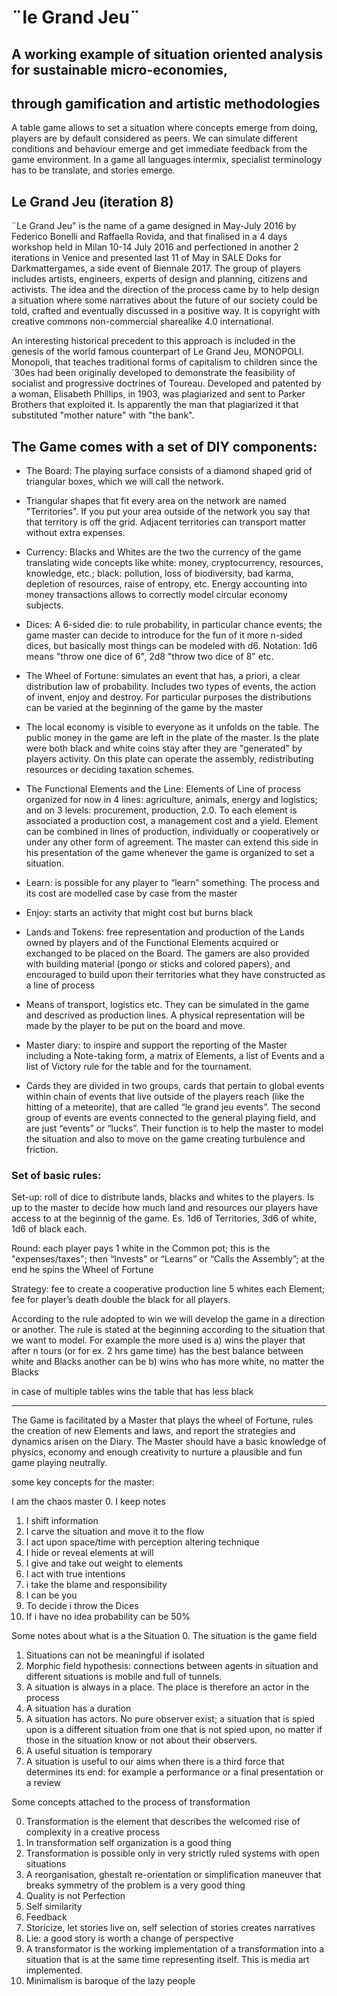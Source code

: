 # ¨le Grand Jeu¨

## A working example of situation oriented analysis for sustainable micro-economies,
## through gamification and artistic methodologies

A table game allows to set a situation where concepts emerge from doing, players are by default considered as peers. We can simulate different conditions and behaviour emerge and get immediate feedback from the game environment. In a game all languages intermix, specialist terminology has to be translate, and stories emerge.

## Le Grand Jeu (iteration 8)

¨Le Grand Jeu" is the name of a game designed in May-July 2016 by Federico Bonelli and Raffaella Rovida, and that finalised in a 4 days workshop held in Milan 10-14 July 2016 and perfectioned in another 2 iterations in Venice and presented last 11 of May in SALE Doks for Darkmattergames, a side event of Biennale 2017. 
The group of players includes artists, engineers, experts of design and planning, citizens and activists. The idea and the direction of the process came by to help design a situation where some narratives about the future of our society could be told, crafted and eventually discussed in a positive way. It is copyright with creative commons non-commercial sharealike 4.0 international.

An interesting historical precedent to this approach is included in the genesis of the world famous counterpart of Le Grand Jeu, MONOPOLI. 
Monopoli, that teaches traditional forms of capitalism to children since the ´30es had been originally developed to demonstrate the feasibility of socialist and progressive doctrines of Toureau. Developed and patented by a woman, Elisabeth Phillips, in 1903, was plagiarized and sent to Parker Brothers that exploited it. Is apparently the man that plagiarized it that substituted "mother nature" with "the bank".

## The Game comes with a set of DIY components:

- The Board: The playing surface consists of a diamond shaped grid of triangular boxes, which we will call the network.
- Triangular shapes that fit every area on the network are named "Territories". 
 If you put your area outside of the network you say that that territory is off the grid. Adjacent territories can transport matter without extra expenses.

- Currency: Blacks and Whites are the two the currency of the game translating wide concepts like white: money, cryptocurrency, resources, knowledge, etc.; black: pollution, loss of biodiversity, bad karma, depletion of resources, raise of entropy, etc. Energy accounting into money transactions allows to correctly model circular economy subjects.

- Dices: A 6-sided die: to rule probability, in particular chance events; the game master can decide to introduce for the fun of it more n-sided dices, but basically most things can be modeled with d6.
Notation: 1d6 means "throw one dice of 6", 2d8 "throw two dice of 8" etc.

- The Wheel of Fortune: simulates an event that has, a priori, a clear distribution law of probability. Includes two types of events, the action of invent, enjoy and destroy. For particular purposes the distributions can be varied at the beginning of the game by the master

- The local economy is visible to everyone as it unfolds on the table. The public money in the game are left in the plate of the master. Is the plate were both black and white coins stay after they are "generated" by players activity. On this plate can operate the assembly, redistributing resources or deciding taxation schemes.

- The Functional Elements and the Line: Elements of Line of process organized for now in 4 lines: agriculture, animals, energy and logistics; and on 3 levels: procurement, production, 2.0. To each element is associated a production cost, a management cost and a yield. Element can be combined in lines of production, individually or cooperatively or under any other form of agreement. The master can extend this side in his presentation of the game whenever the game is organized to set a situation.

- Learn: is possible for any player to “learn” something. The process and its cost are modelled case by case from the master

- Enjoy: starts an activity that might cost but burns black

- Lands and Tokens: free representation and production of the Lands owned by players and of the Functional Elements acquired or exchanged to be placed on the Board. The gamers are also provided with building material  (pongo or sticks and colored papers), and encouraged to build upon their territories what they have constructed as a line of process

- Means of transport, logistics etc.
They can be simulated in the game and descrived as production lines. A physical representation will be made by the player to be put on the board and move.

- Master diary: to inspire and support the reporting of the Master including a Note-taking form, a matrix of Elements, a list of Events and a list of Victory rule for the table and for the tournament.

- Cards they are divided in two groups, cards that pertain to global events within chain of events that live outside of the players reach (like the hitting of a meteorite), that are called “le grand jeu events”. The second group of events are events connected to the general playing field, and are just “events” or “lucks”. Their function is to help the master to model the situation and also to move on the game creating turbulence and friction.

### Set of basic rules:

Set-up: roll of dice to distribute lands, blacks and whites to the players. Is up to the master to decide how much land and resources our players have access to at the beginnig of the game. Es. 1d6 of Territories, 3d6 of white, 1d6 of black each.

Round: each player pays 1 white in the Common pot; this is the "expenses/taxes";
then “Invests” or “Learns” or “Calls the Assembly”;
at the end he spins the Wheel of Fortune

Strategy: fee to create a cooperative production line 5 whites each Element;  fee for player’s death double the black for all players.

According to the rule adopted to win we will develop the game in a direction or another. The rule is stated at the beginning according to the situation that we want to model. For example the more used is 
a) wins the player that after n tours (or for ex. 2 hrs game time) has the best balance between white and Blacks
another can be
b) wins who has more white, no matter the Blacks

in case of multiple tables wins the table that has less black

----

The Game is facilitated by a Master that plays the wheel of Fortune, rules the creation of new Elements and laws, and report the strategies and dynamics arisen on the Diary. The Master should have a basic knowledge of physics, economy and enough creativity to nurture a plausible and fun game playing neutrally.

some key concepts for the master:

I am the chaos master
0. I keep notes
1. I shift information
2. I carve the situation and move it to the flow
3. I act upon space/time with perception altering technique
4. I hide or reveal elements at will
5. I give and take out weight to elements
6. I act with true intentions
7. i take the blame and responsibility
8. I can be you
9. To decide i throw the Dices
10. If i have no idea probability can be 50%

Some notes about what is a the Situation
0. The situation is the game field
1. Situations can not be meaningful if isolated
2. Morphic field hypothesis: connections between agents in situation and different situations is mobile and full of tunnels.
3. A situation is always in a place. The place is therefore an actor in the process
4. A situation has a duration
5. A situation has actors. No pure observer exist; a situation that is spied upon is a different situation from one that is not spied upon, no matter if those in the situation know or not about their observers.
6. A useful situation is temporary
7. A situation is useful to our aims when there is a third force that determines its end: for example a performance or a final presentation or a review

Some concepts attached to the process of transformation

0. Transformation is the element that describes the welcomed rise of complexity in a creative process
1. In transformation self organization is a good thing
2. Transformation is possible only in very strictly ruled systems with open situations
3. A reorganisation, ghestalt re-orientation or simplification maneuver that breaks symmetry of the problem is a very good thing
4. Quality is not Perfection
5. Self similarity
6. Feedback
7. Storicize, let stories live on, self selection of stories creates narratives
8. Lie: a good story is worth a change of perspective
9. A transformator is the working implementation of a transformation into a situation that is at the same time representing itself. This is media art implemented.
10. Minimalism is baroque of the lazy people

